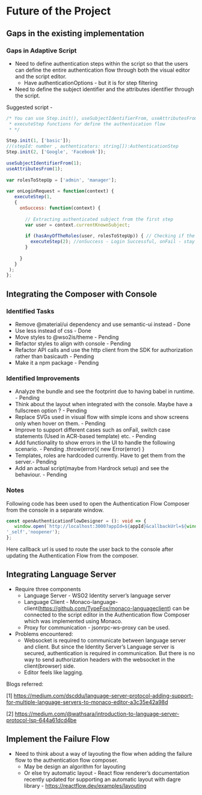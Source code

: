 # Future of the Project

## Gaps in the existing implementation

### Gaps in Adaptive Script

- Need to define authentication steps within the script so that the users can define the entire authentication flow through both the visual editor and the script editor.
  - Have authenticationOptions - but it is for step filtering
- Need to define the subject identifier and the attributes identifier through the script.

Suggested script - 

```js
/* You can use Step.init(), useSubjectIdentifierFrom, useAttributesFrom,  
 * executeStep functions for define the authentication flow 
 * */
 
Step.init(1, ['basic']); 
//(stepId: number , authenticators: string[]):AuthenticationStep
Step.init(2, ['Google', 'Facebook']);
 
useSubjectIdentifierFrom(1);
useAttributesFrom(1);
 
var rolesToStepUp = ['admin', 'manager'];
 
var onLoginRequest = function(context) {
   executeStep(1,
   {
     onSuccess: function(context) {
       
       // Extracting authenticated subject from the first step
       var user = context.currentKnownSubject;
       
       if (hasAnyOfTheRoles(user, rolesToStepUp)) { // Checking if the user is assigned to one of the given roles 
         executeStep(2); //onSuccess - Login Successful, onFail - stay on the same page with an error.
       }
       
     }
   }
 );
};
```

## Integrating the Composer with Console

### Identified Tasks

- Remove @material/ui dependency and use semantic-ui instead - Done
- Use less instead of css - Done
- Move styles to @wso2is/theme - Pending
- Refactor styles to align with console - Pending
- Refactor API calls and use the http client from the SDK for authorization rather than basicauth - Pending
- Make it a npm package - Pending

### Identified Improvements

- Analyze the bundle and see the footprint due to having babel in runtime. - Pending
- Think about the layout when integrated with the console. Maybe have a fullscreen option ? - Pending
- Replace SVGs used in visual flow with simple icons and show screens only when hover on them. - Pending
- Improve to support different cases such as onFail, switch case statements (Used in ACR-based template) etc. - Pending
- Add functionality to show errors in the UI to handle the following scenario. - Pending
.throw(error){ new Error(error) }
- Templates, roles are hardcoded currently. Have to get them from the server.- Pending
- Add an actual script(maybe from Hardrock setup) and see the behaviour. - Pending

### Notes
Following code has been used to open the Authentication Flow Composer from the console in a separate window.
```ts
const openAuthenticationFlowDesigner = (): void => {
   window.open(`http://localhost:3000?appId=${appId}&callbackUrl=${window.location}`, 
'_self','noopener');
};
```

Here callback url is used to route the user back to the console after updating the Authentication Flow from the composer.

## Integrating Language Server

- Require three components
  - Language Server - WSO2 Identity server’s language server
  - Language Client -  Monaco-language-client(https://github.com/TypeFox/monaco-languageclient) can be connected to the script editor in the Authentication flow Composer which was implemented using Monaco.
  - Proxy for communication - jsonrpc-ws-proxy can be used.
- Problems encountered:
  - Websocket is required to communicate between language server and client.
    But since the Identity Server’s Language server is secured, authentication is required in communication.
    But there is no way to send authorization headers with the websocket in the client(browser) side.
  - Editor feels like lagging.

Blogs referred:

[1] https://medium.com/dscddu/language-server-protocol-adding-support-for-multiple-language-servers-to-monaco-editor-a3c35e42a98d 

[2] https://medium.com/@wathsara/introduction-to-language-server-protocol-lsp-644a61dcd4be 

## Implement the Failure Flow
- Need to think about a way of layouting the flow when adding the failure flow to the authentication flow composer.
  - May be design an algorithm for layouting
  - Or else try automatic layout - React flow renderer’s documentation recently updated for supporting an automatic layout with dagre library -  https://reactflow.dev/examples/layouting

